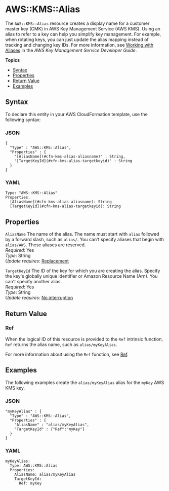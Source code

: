 # AWS::KMS::Alias<a name="aws-resource-kms-alias"></a>

The `AWS::KMS::Alias` resource creates a display name for a customer master key \(CMK\) in AWS Key Management Service \(AWS KMS\)\. Using an alias to refer to a key can help you simplify key management\. For example, when rotating keys, you can just update the alias mapping instead of tracking and changing key IDs\. For more information, see [Working with Aliases](http://docs.aws.amazon.com/kms/latest/developerguide/programming-aliases.html) in the *AWS Key Management Service Developer Guide*\.

**Topics**
+ [Syntax](#aws-resource-kms-alias-syntax)
+ [Properties](#aws-resource-kms-alias-properties)
+ [Return Value](#aws-resource-kms-alias-returnvalues)
+ [Examples](#aws-resource-kms-alias-examples)

## Syntax<a name="aws-resource-kms-alias-syntax"></a>

 To declare this entity in your AWS CloudFormation template, use the following syntax:

### JSON<a name="aws-resource-kms-alias-syntax.json"></a>

```
{
  "Type" : "AWS::KMS::Alias",
  "Properties" : {
    "[AliasName](#cfn-kms-alias-aliasname)" : String,
    "[TargetKeyId](#cfn-kms-alias-targetkeyid)" : String
  }
}
```

### YAML<a name="aws-resource-kms-alias-syntax.yaml"></a>

```
Type: "AWS::KMS::Alias"
Properties:
  [AliasName](#cfn-kms-alias-aliasname): String
  [TargetKeyId](#cfn-kms-alias-targetkeyid): String
```

## Properties<a name="aws-resource-kms-alias-properties"></a>

`AliasName`  <a name="cfn-kms-alias-aliasname"></a>
The name of the alias\. The name must start with `alias` followed by a forward slash, such as `alias/`\. You can't specify aliases that begin with `alias/AWS`\. These aliases are reserved\.  
*Required*: Yes  
*Type*: String  
*Update requires*: [Replacement](using-cfn-updating-stacks-update-behaviors.md#update-replacement)

`TargetKeyId`  <a name="cfn-kms-alias-targetkeyid"></a>
The ID of the key for which you are creating the alias\. Specify the key's globally unique identifier or Amazon Resource Name \(Arn\)\. You can't specify another alias\.  
*Required*: Yes  
*Type*: String  
*Update requires*: [No interruption](using-cfn-updating-stacks-update-behaviors.md#update-no-interrupt)

## Return Value<a name="aws-resource-kms-alias-returnvalues"></a>

### Ref<a name="w3ab2c21c10d839c11b2"></a>

When the logical ID of this resource is provided to the `Ref` intrinsic function, `Ref` returns the alias name, such as `alias/myKeyAlias`\.

For more information about using the `Ref` function, see [Ref](intrinsic-function-reference-ref.md)\.

## Examples<a name="aws-resource-kms-alias-examples"></a>

The following examples create the `alias/myKeyAlias` alias for the `myKey` AWS KMS key\.

### JSON<a name="aws-resource-kms-alias-examples.json"></a>

```
"myKeyAlias" : {
  "Type" : "AWS::KMS::Alias",
  "Properties" : {
    "AliasName" : "alias/myKeyAlias",
    "TargetKeyId" : {"Ref":"myKey"}
  }
}
```

### YAML<a name="aws-resource-kms-alias-examples.yaml"></a>

```
myKeyAlias:
  Type: AWS::KMS::Alias
  Properties:
    AliasName: alias/myKeyAlias
    TargetKeyId:
      Ref: myKey
```